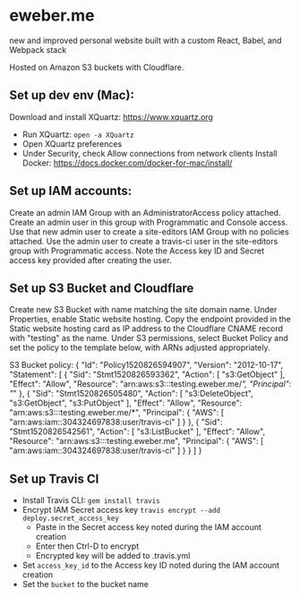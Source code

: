 # eweber.me
new and improved personal website built with a custom React, Babel, and Webpack stack

Hosted on Amazon S3 buckets with Cloudflare.

## Set up dev env (Mac):

Download and install XQuartz: https://www.xquartz.org
  * Run XQuartz: `open -a XQuartz`
  * Open XQuartz preferences
  * Under Security, check Allow connections from network clients
Install Docker: https://docs.docker.com/docker-for-mac/install/

## Set up IAM accounts:

Create an admin IAM Group with an AdministratorAccess policy attached. Create an admin user in this group with Programmatic and Console access. Use that new admin user to create a site-editors IAM Group with no policies attached. Use the admin user to create a travis-ci user in the site-editors group with Programmatic access. Note the Access key ID and Secret access key provided after creating the user.

## Set up S3 Bucket and Cloudflare

Create new S3 Bucket with name matching the site domain name. Under Properties, enable Static website hosting. Copy the endpoint provided in the Static website hosting card as IP address to the Cloudflare CNAME record with "testing" as the name. Under S3 permissions, select Bucket Policy and set the policy to the template below, with ARNs adjusted appropriately.

S3 Bucket policy:
{
  "Id": "Policy1520826594907",
  "Version": "2012-10-17",
  "Statement": [
    {
      "Sid": "Stmt1520826593362",
      "Action": [
        "s3:GetObject"
      ],
      "Effect": "Allow",
      "Resource": "arn:aws:s3:::testing.eweber.me/*",
      "Principal": "*"
    },
    {
      "Sid": "Stmt1520826505480",
      "Action": [
        "s3:DeleteObject",
        "s3:GetObject",
        "s3:PutObject"
      ],
      "Effect": "Allow",
      "Resource": "arn:aws:s3:::testing.eweber.me/*",
      "Principal": {
        "AWS": [
          "arn:aws:iam::304324697838:user/travis-ci"
        ]
      }
    },
    {
      "Sid": "Stmt1520826542561",
      "Action": [
        "s3:ListBucket"
      ],
      "Effect": "Allow",
        "Resource": "arn:aws:s3:::testing.eweber.me",
      "Principal": {
        "AWS": [
          "arn:aws:iam::304324697838:user/travis-ci"
        ]
      }
    }
  ]
}

## Set up Travis CI

- Install Travis CLI: `gem install travis`
- Encrypt IAM Secret access key `travis encrypt --add deploy.secret_access_key`
  - Paste in the Secret access key noted during the IAM account creation
  - Enter then Ctrl-D to encrypt
  - Encrypted key will be added to .travis.yml
- Set `access_key_id` to the Access key ID noted during the IAM account creation
- Set the `bucket` to the bucket name
